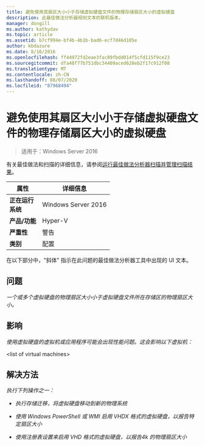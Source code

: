 ```yaml
---
title: 避免使用其扇区大小小于存储虚拟硬盘文件的物理存储扇区大小的虚拟硬盘
description: 此最佳做法分析器规则文本的联机版本。
manager: dongill
ms.author: kathydav
ms.topic: article
ms.assetid: b7cf994e-bf4b-4b1b-bad6-ecf7d46d105e
author: kbdazure
ms.date: 8/16/2016
ms.openlocfilehash: ff44972fd2eae3fac89fbdd014f5cfd115f9ce23
ms.sourcegitcommit: dfa48f77b751dbc34409aced628eb2f17c912f08
ms.translationtype: MT
ms.contentlocale: zh-CN
ms.lasthandoff: 08/07/2020
ms.locfileid: "87968494"
---
```

# <a name="avoid-using-virtual-hard-disks-with-a-sector-size-less-than-the-sector-size-of-the-physical-storage-that-stores-the-virtual-hard-disk-file"></a>避免使用其扇区大小小于存储虚拟硬盘文件的物理存储扇区大小的虚拟硬盘

>适用于：Windows Server 2016

有关最佳做法和扫描的详细信息，请参阅[运行最佳做法分析器扫描并管理扫描结果](https://go.microsoft.com/fwlink/p/?LinkID=223177)。

|属性|详细信息|
|-|-|
|**正在运行** <br />**系统**|Windows Server 2016|
|**产品/功能**|Hyper-V|
|**严重性**|警告|
|**类别**|配置|

在以下部分中，"斜体" 指示在此问题的最佳做法分析器工具中出现的 UI 文本。

## <a name="issue"></a>**问题**
*一个或多个虚拟硬盘的物理扇区大小小于虚拟硬盘文件所在存储区的物理扇区大小。*

## <a name="impact"></a>**影响**
*使用虚拟硬盘的虚拟机或应用程序可能会出现性能问题。这会影响以下虚拟机：*

\<list of virtual machines>

## <a name="resolution"></a>**解决方法**
*执行下列操作之一：*

-   *执行存储迁移，将虚拟硬盘移动到新的物理系统*

-   *使用 Windows PowerShell 或 WMI 启用 VHDX 格式的虚拟硬盘，以报告特定扇区大小*

-   *使用注册表设置来启用 VHD 格式的虚拟硬盘，以报告4k 的物理扇区大小*



